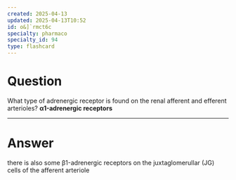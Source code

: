 ```yaml
---
created: 2025-04-13
updated: 2025-04-13T10:52
id: o&]`rmct6c
specialty: pharmaco
specialty_id: 94
type: flashcard
---
```


# Question
What type of adrenergic receptor is found on the renal afferent and efferent arterioles?    **α1-adrenergic receptors**

---

# Answer
there is also some β1-adrenergic receptors on the juxtaglomerullar (JG) cells of the afferent arteriole